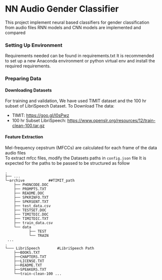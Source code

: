 # NN Audio Gender Classifier
This project implement neural based classifiers for gender classification from audio files
RNN models and CNN models are implemented and compared

### Setting Up Environment
Requirements needed can be found in requirements.txt
It is recommended to set up a new Anaconda environment or python virtual env and install the required requirements.

### Preparing Data
#### Downloading Datasets
For training and validation, We have used TIMIT dataset and the 100 hr subset of LibriSpeech Dataset.
To Download The data:
+ TIMIT: https://goo.gl/l0sPwz
+ 100 hr Subset LibriSpeech: https://www.openslr.org/resources/12/train-clean-100.tar.gz

#### Feature Extraction
Mel-frequency cepstrum (MFCCs) are calculated for each frame of the data audio files      
To extract mfcc files, modify the Datasets paths in `config.json` file
It is expected for the paths to be passed to be structured as follow


    .
    ├── ...
    └─archive			##TIMIT_path                  
		├── PHONCODE.DOC
		├── PROMPTS.TXT
		├── README.DOC
		├── SPKRINFO.TXT
		├── SPKRSENT.TXT
		├── test_data.csv
		├── TESTSET.DOC
		├── TIMITDIC.DOC
		├── TIMITDIC.TXT
		├── train_data.csv
		└── data
			   ├── TEST
			   └── TRAIN
     ...
    .
    └─── LibriSpeech		#LibriSpeech Path          
		├──BOOKS.TXT
		├──CHAPTERS.TXT
		├──LICENSE.TXT
		├──README.TXT
		├──SPEAKERS.TXT
		└──train-clean-100 ...
